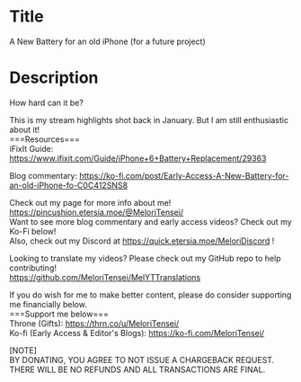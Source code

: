 # Title
A New Battery for an old iPhone (for a future project)<br>

# Description
How hard can it be?<br>

This is my stream highlights shot back in January. But I am still enthusiastic about it!<br>
===Resources===<br>
iFixIt Guide: https://www.ifixit.com/Guide/iPhone+6+Battery+Replacement/29363<br>

Blog commentary: https://ko-fi.com/post/Early-Access-A-New-Battery-for-an-old-iPhone-fo-C0C412SNS8<br>

Check out my page for more info about me! https://pincushion.etersia.moe/@MeloriTensei/<br>
Want to see more blog commentary and early access videos? Check out my Ko-Fi below!<br>
Also, check out my Discord at https://quick.etersia.moe/MeloriDiscord !<br>

Looking to translate my videos? Please check out my GitHub repo to help contributing!<br>
https://github.com/MeloriTensei/MelYTTranslations<br>

If you do wish for me to make better content, please do consider supporting me financially below.<br>
===Support me below===<br>
Throne (Gifts): https://thrn.co/u/MeloriTensei/<br>
Ko-fi (Early Access & Editor's Blogs): https://ko-fi.com/MeloriTensei/<br>

[NOTE]<br>
BY DONATING, YOU AGREE TO NOT ISSUE A CHARGEBACK REQUEST. THERE WILL BE NO REFUNDS AND ALL TRANSACTIONS ARE FINAL.<br>